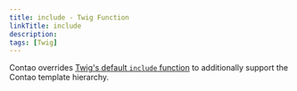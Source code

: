 ```yaml
---
title: include - Twig Function
linkTitle: include
description:
tags: [Twig]
---
```


Contao overrides [Twig's default `include` function](https://twig.symfony.com/doc/3.x/functions/include.html) to 
additionally support the Contao template hierarchy.
